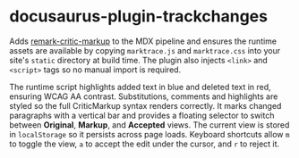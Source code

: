 # docusaurus-plugin-trackchanges

Adds [remark-critic-markup](https://www.npmjs.com/package/remark-critic-markup) to the MDX pipeline and ensures the runtime assets are available by copying `marktrace.js` and `marktrace.css` into your site's `static` directory at build time. The plugin also injects `<link>` and `<script>` tags so no manual import is required.

The runtime script highlights added text in blue and deleted text in red, ensuring WCAG&nbsp;AA contrast. Substitutions, comments and highlights are styled so the full CriticMarkup syntax renders correctly. It marks changed paragraphs with a vertical bar and provides a floating selector to switch between **Original**, **Markup**, and **Accepted** views. The current view is stored in `localStorage` so it persists across page loads. Keyboard shortcuts allow `m` to toggle the view, `a` to accept the edit under the cursor, and `r` to reject it.
